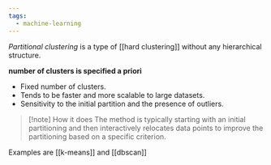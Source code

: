 ```yaml
---
tags:
  - machine-learning
---
```

*Partitional clustering* is a type of [[hard clustering]] without any hierarchical structure.

**number of clusters is specified a priori**

- Fixed number of clusters.
- Tends to be faster and more scalable to large datasets.
- Sensitivity to the initial partition and the presence of outliers.

>[!note] How it does
>The method is typically starting with an initial partitioning and then interactively relocates data points to improve the partitioning based on a specific criterion.



Examples are [[k-means]] and [[dbscan]]